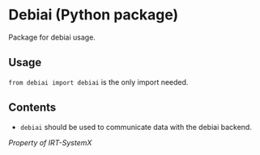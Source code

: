 # Debiai (Python package)
Package for debiai usage.

## Usage
```from debiai import debiai``` is the only import needed.

## Contents
* `debiai` should be used to communicate data with the debiai backend.

_Property of IRT-SystemX_
